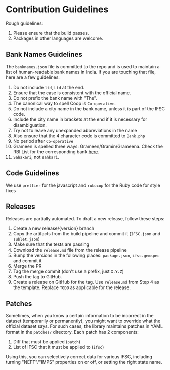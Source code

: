 # Contribution Guidelines

Rough guidelines:

1. Please ensure that the build passes.
2. Packages in other languages are welcome.

## Bank Names Guidelines

The `banknames.json` file is committed to the repo
and is used to maintain a list of human-readable
bank names in India. If you are touching that
file, here are a few guidelines:

1. Do not include `ltd`, `Ltd` at the end.
2. Ensure that the case is consistent with the official name.
3. Do not prefix the bank name with "The".
4. The canonical way to spell Coop is `Co-operative`.
5. Do not include a city name in the bank name, unless it is part of the IFSC code.
6. Include the city name in brackets at the end if it is necessary for disambiguation.
7. Try not to leave any unexpanded abbreviations in the name
8. Also ensure that the 4 character code is committed to `Bank.php`
9. No period after `Co-operative`
10. Grameen is spelled three ways: Grameen/Gramin/Grameena. Check the RBI List for the corresponding bank [here](https://m.rbi.org.in/scripts/Bs_viewcontent.aspx?Id=3657).
11. `Sahakari`, not `sahkari`.

## Code Guidelines

We use `prettier` for the javascript and `rubocop` for the Ruby code for style fixes

## Releases

Releases are partially automated. To draft a new release, follow these steps:

1. Create a new release/{version} branch
2. Copy the artifacts from the build pipeline and commit it (`IFSC.json` and `sublet.json`)
3. Make sure that the tests are passing
4. Download the `release.md` file from the release pipeline
5. Bump the versions in the following places: `package.json`, `ifsc.gemspec` and commit it
6. Merge the PR
7. Tag the merge commit (don't use a prefix, just `X.Y.Z`)
8. Push the tag to GitHub.
9. Create a release on GitHub for the tag. Use `release.md` from Step 4 as the template. Replace `TODO` as applicable for the release.

## Patches

Sometimes, when you know a certain information to be incorrect in the dataset (temporarily or permanently), you might want to override what the official dataset says. For such cases, the library maintains patches in YAML format in the `patches/` directory. Each patch has 2 components:

1. Diff that must be applied (`patch`)
2. List of IFSC that it must be applied to (`ifsc`)

Using this, you can selectively correct data for various IFSC, including turning "NEFT"/"IMPS" properties on or off, or setting the right state name.
